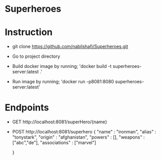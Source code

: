 # Superheroes


# Instruction

- git clone https://github.com/nabilshafi/Superheroes.git

- Go to project directory

- Build docker image by running;
'docker build -t superheroes-server:latest .'

- Run image by running;
'docker run -p8081:8080 superheroes-server:latest'


# Endpoints

- GET  http://localhost:8081/superHero/{name}

- POST http://localhost:8081/superhero
   {
             "name" : "ironman",
             "alias" : "tonystark",
             "origin" : "afghanistan",
             "powers" : [],
             "weapons" : ["abc","de"],
             "associations" : ["marvel"]
             
  }

